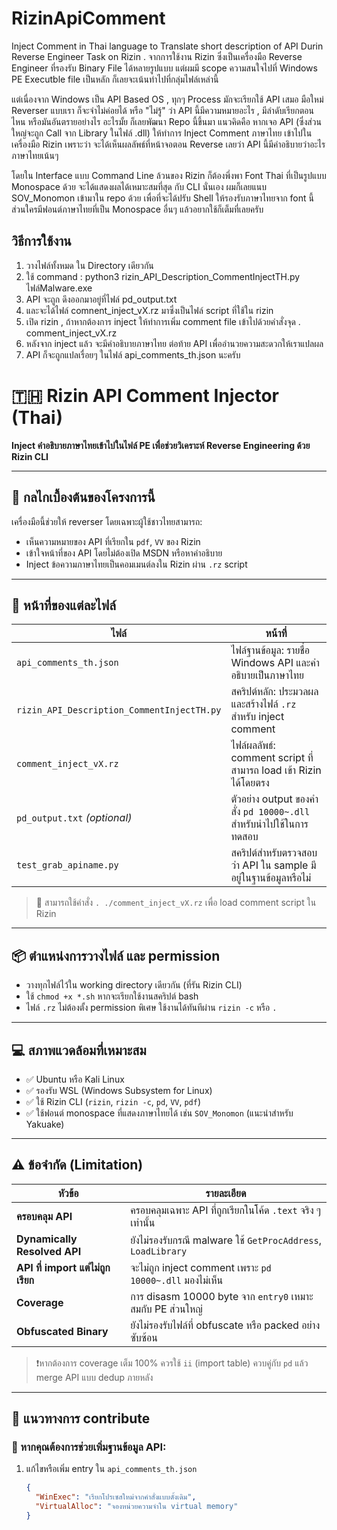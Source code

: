 # RizinApiComment
Inject Comment in Thai language to Translate short description of API Durin Reverse Engineer Task on Rizin
.
จากการใช้งาน Rizin ซึ่งเป็นเครื่องมือ Reverse Engineer ที่รองรับ Binary File ได้หลายรูปแบบ
แต่ผมมี scope ความสนใจไปที่ Windows PE Executble file เป็นหลัก
ก็เลยจะเน้นทำไปที่กลุ่มไฟล์เหล่านี้

แต่เนื่องจาก Windows เป็น API Based OS , ทุกๆ Process มักจะเรียกใช้ API เสมอ 
มือใหม่ Reverser แบบเรา ก็จะจำไม่ค่อยได้ หรือ "ไม่รู้" ว่า API นี้มีความหมายอะไร , มีลำดับเรียกตอนไหน หรือมันอันตรายอย่างไร อะไรมั้ย
ก็เลยพัฒนา Repo นี้ขึ้นมา แนวคิดคือ หากเจอ API (ซึ่งส่วนใหญ่จะถูก Call จาก Library ในไฟล์ .dll) ให้ทำการ Inject Comment ภาษาไทย
เข้าไปในเครื่องมือ Rizin 
เพราะว่า จะได้เห็นผลลัพธ์ที่หน้าจอตอน Reverse เลยว่า API นี้มีคำอธิบายว่าอะไร ภาษาไทยเน้นๆ

โดยใน Interface แบบ Command Line ล้วนของ Rizin ก็ต้องพึ่งพา Font Thai ที่เป็นรูปแบบ Monospace ด้วย จะได้แสดงผลได้เหมาะสมที่สุด กับ CLI นั่นเอง
ผมก็เลยแนบ SOV_Monomon เข้ามาใน repo ด้วย เพื่อที่จะได้ปรับ Shell ให้รองรับภาษาไทยจาก font นี้
ส่วนใครมีฟอนต์ภาษาไทยที่เป็น Monospace อื่นๆ แล้วอยากใช้ก็เต็มที่เลยครับ


## วิธีการใช้งาน
1. วางไฟล์ทั้งหมด ใน Directory เดียวกัน
2. ใช้ command : python3 rizin_API_Description_CommentInjectTH.py ไฟล์Malware.exe
3. API จะถูก ดึงออกมาอยู่ที่ไฟล์ pd_output.txt
4. และจะได้ไฟล์ comnent_inject_vX.rz มาซึ่งเป็นไฟล์ script ที่ใช้ใน rizin
5. เปิด rizin , ถ้าหากต้องการ inject ให้ทำการเพิ่ม comment file เข้าไปด้วยคำสั่งจุด . comment_inject_vX.rz
6. หลังจาก inject แล้ว จะมีคำอธิบายภาษาไทย ต่อท้าย API เพื่ออำนวยความสะดวกให้เราแปลผล
7. API ก็จะถูกแปลเรื่อยๆ ในไฟล์ api_comments_th.json นะครับ




# 🇹🇭 Rizin API Comment Injector (Thai)
**Inject คำอธิบายภาษาไทยเข้าไปในไฟล์ PE เพื่อช่วยวิเคราะห์ Reverse Engineering ด้วย Rizin CLI**

---

## 🔧 กลไกเบื้องต้นของโครงการนี้

เครื่องมือนี้ช่วยให้ reverser โดยเฉพาะผู้ใช้ชาวไทยสามารถ:
- เห็นความหมายของ API ที่เรียกใน `pdf`, `VV` ของ Rizin
- เข้าใจหน้าที่ของ API โดยไม่ต้องเปิด MSDN หรือหาคำอธิบาย
- Inject ข้อความภาษาไทยเป็นคอมเมนต์ลงใน Rizin ผ่าน `.rz` script

---

## 📁 หน้าที่ของแต่ละไฟล์

| ไฟล์ | หน้าที่ |
|------|---------|
| `api_comments_th.json` | ไฟล์ฐานข้อมูล: รายชื่อ Windows API และคำอธิบายเป็นภาษาไทย |
| `rizin_API_Description_CommentInjectTH.py` | สคริปต์หลัก: ประมวลผลและสร้างไฟล์ `.rz` สำหรับ inject comment |
| `comment_inject_vX.rz` | ไฟล์ผลลัพธ์: comment script ที่สามารถ load เข้า Rizin ได้โดยตรง |
| `pd_output.txt` _(optional)_ | ตัวอย่าง output ของคำสั่ง `pd 10000~.dll` สำหรับนำไปใช้ในการทดสอบ |
| `test_grab_apiname.py` | สคริปต์สำหรับตรวจสอบว่า API ใน sample มีอยู่ในฐานข้อมูลหรือไม่ |


> 🔸 สามารถใช้คำสั่ง `. ./comment_inject_vX.rz` เพื่อ load comment script ใน Rizin

---

## 📦 ตำแหน่งการวางไฟล์ และ permission

- วางทุกไฟล์ไว้ใน working directory เดียวกัน (ที่รัน Rizin CLI)
- ใช้ `chmod +x *.sh` หากจะเรียกใช้งานสคริปต์ bash
- ไฟล์ `.rz` ไม่ต้องตั้ง permission พิเศษ ใช้งานได้ทันทีผ่าน `rizin -c` หรือ `.`

---

## 💻 สภาพแวดล้อมที่เหมาะสม

- ✅ Ubuntu หรือ Kali Linux
- ✅ รองรับ WSL (Windows Subsystem for Linux)
- ✅ ใช้ Rizin CLI (`rizin`, `rizin -c`, `pd`, `VV`, `pdf`)
- ✅ ใช้ฟอนต์ monospace ที่แสดงภาษาไทยได้ เช่น `SOV_Monomon` (แนะนำสำหรับ Yakuake)

---

## ⚠️ ข้อจำกัด (Limitation)

| หัวข้อ | รายละเอียด |
|--------|-------------|
| **ครอบคลุม API** | ครอบคลุมเฉพาะ API ที่ถูกเรียกในโค้ด `.text` จริง ๆ เท่านั้น |
| **Dynamically Resolved API** | ยังไม่รองรับกรณี malware ใช้ `GetProcAddress`, `LoadLibrary` |
| **API ที่ import แต่ไม่ถูกเรียก** | จะไม่ถูก inject comment เพราะ `pd 10000~.dll` มองไม่เห็น |
| **Coverage** | การ disasm 10000 byte จาก `entry0` เหมาะสมกับ PE ส่วนใหญ่ |
| **Obfuscated Binary** | ยังไม่รองรับไฟล์ที่ obfuscate หรือ packed อย่างซับซ้อน |

> ❗หากต้องการ coverage เต็ม 100% ควรใช้ `ii` (import table) ควบคู่กับ `pd` แล้ว merge API แบบ dedup ภายหลัง

---

## 🤝 แนวทางการ contribute

### 📌 หากคุณต้องการช่วยเพิ่มฐานข้อมูล API:
1. แก้ไขหรือเพิ่ม entry ใน `api_comments_th.json`
   ```json
   {
     "WinExec": "เรียกโปรเซสใหม่จากคำสั่งแบบดั้งเดิม",
     "VirtualAlloc": "จองหน่วยความจำใน virtual memory"
   }

